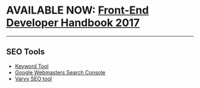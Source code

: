 # AVAILABLE NOW: [Front-End Developer Handbook 2017](https://frontendmasters.com/books/front-end-handbook/2017/)

***

## SEO Tools

* [Keyword Tool](http://keywordtool.io/)
* [Google Webmasters Search Console](https://www.google.com/webmasters/)
* [Varvy SEO tool](https://varvy.com/tools/)


































 






